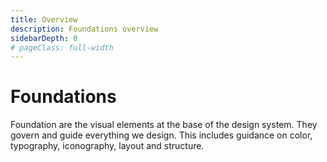 ```yaml
---
title: Overview
description: Foundations overview
sidebarDepth: 0
# pageClass: full-width
---
```


# Foundations

Foundation are the visual elements at the base of the design system.
They govern and guide everything we design. This includes guidance on color, typography, iconography, layout and structure.

<TheFoundationsList />
